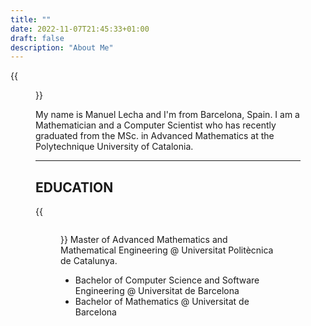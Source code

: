 ```yaml
---
title: ""
date: 2022-11-07T21:45:33+01:00
draft: false
description: "About Me" 
---
```


{{<figure src="/roundme.png" alt="This is how I look like" position="center" height="200px" width="200px">}} 

My name is Manuel Lecha and I'm from Barcelona, Spain. I am a Mathematician and a Computer Scientist who has recently graduated from the MSc. in Advanced Mathematics at the Polytechnique University of Catalonia. 

<hr>

## EDUCATION

{{<figure src="/UPC.png" alt="UPC" position="center" height="100px" width="100px" style="float:right">}} Master of Advanced Mathematics and Mathematical Engineering @ Universitat Politècnica de Catalunya.

- Bachelor of Computer Science and Software Engineering @ Universitat de Barcelona
- Bachelor of Mathematics @ Universitat de Barcelona